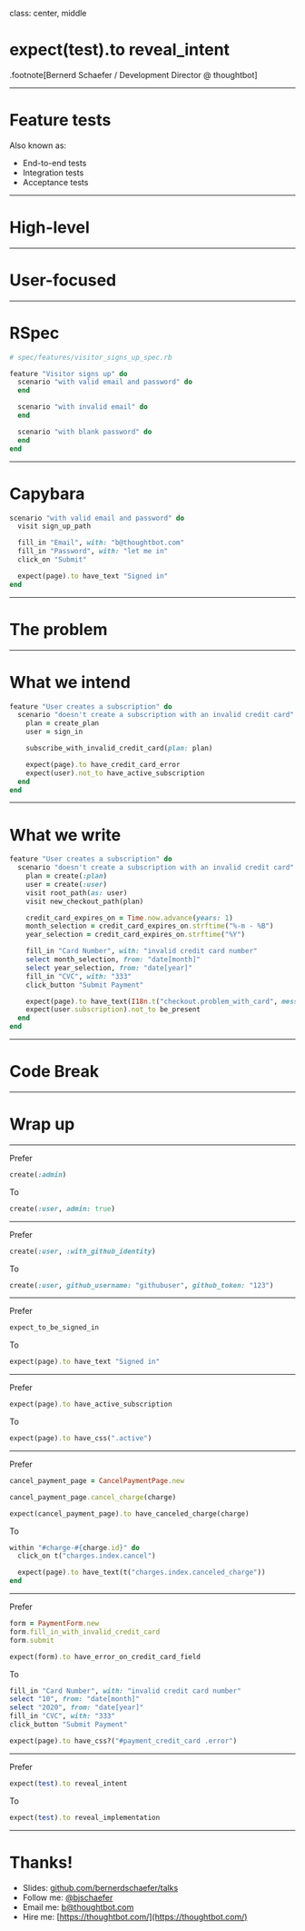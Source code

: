 class: center, middle

# expect(test).to reveal_intent

.footnote[Bernerd Schaefer / Development Director @ thoughtbot]

---

# Feature tests

Also known as:

* End-to-end tests
* Integration tests
* Acceptance tests

---

# High-level

---

# User-focused

---

# RSpec

```ruby
# spec/features/visitor_signs_up_spec.rb

feature "Visitor signs up" do
  scenario "with valid email and password" do
  end

  scenario "with invalid email" do
  end

  scenario "with blank password" do
  end
end
```

---

# Capybara

```ruby
scenario "with valid email and password" do
  visit sign_up_path

  fill_in "Email", with: "b@thoughtbot.com"
  fill_in "Password", with: "let me in"
  click_on "Submit"

  expect(page).to have_text "Signed in"
end
```

---

# The problem

---

# What we intend

```ruby
feature "User creates a subscription" do
  scenario "doesn't create a subscription with an invalid credit card" do
    plan = create_plan
    user = sign_in

    subscribe_with_invalid_credit_card(plan: plan)

    expect(page).to have_credit_card_error
    expect(user).not_to have_active_subscription
  end
end
```

---

# What we write

```ruby
feature "User creates a subscription" do
  scenario "doesn't create a subscription with an invalid credit card" do
    plan = create(:plan)
    user = create(:user)
    visit root_path(as: user)
    visit new_checkout_path(plan)

    credit_card_expires_on = Time.now.advance(years: 1)
    month_selection = credit_card_expires_on.strftime("%-m - %B")
    year_selection = credit_card_expires_on.strftime("%Y")

    fill_in "Card Number", with: "invalid credit card number"
    select month_selection, from: "date[month]"
    select year_selection, from: "date[year]"
    fill_in "CVC", with: "333"
    click_button "Submit Payment"

    expect(page).to have_text(I18n.t("checkout.problem_with_card", message: ""))
    expect(user.subscription).not_to be_present
  end
end
```

---

# Code Break

---

# Wrap up

---

Prefer

```ruby
create(:admin)
```

To

```ruby
create(:user, admin: true)
```

---

Prefer

```ruby
create(:user, :with_github_identity)
```

To

```ruby
create(:user, github_username: "githubuser", github_token: "123")
```

---

Prefer

```ruby
expect_to_be_signed_in
```

To

```ruby
expect(page).to have_text "Signed in"
```

---

Prefer

```ruby
expect(page).to have_active_subscription
```

To

```ruby
expect(page).to have_css(".active")
```

---

Prefer

```ruby
cancel_payment_page = CancelPaymentPage.new

cancel_payment_page.cancel_charge(charge)

expect(cancel_payment_page).to have_canceled_charge(charge)
```

To

```ruby
within "#charge-#{charge.id}" do
  click_on t("charges.index.cancel")

  expect(page).to have_text(t("charges.index.canceled_charge"))
end

```

---

Prefer

```ruby
form = PaymentForm.new
form.fill_in_with_invalid_credit_card
form.submit

expect(form).to have_error_on_credit_card_field
```

To

```ruby
fill_in "Card Number", with: "invalid credit card number"
select "10", from: "date[month]"
select "2020", from: "date[year]"
fill_in "CVC", with: "333"
click_button "Submit Payment"

expect(page).to have_css?("#payment_credit_card .error")
```

---

Prefer

```ruby
expect(test).to reveal_intent
```

To

```ruby
expect(test).to reveal_implementation
```

---

# Thanks!

  * Slides: [github.com/bernerdschaefer/talks][talks]
  * Follow me: [@bjschaefer](https://twitter.com/bjschaefer)
  * Email me: [b@thoughtbot.com](mailto:b@thoughtbot.com)
  * Hire me: [https://thoughtbot.com/](https://thoughtbot.com/)

  [talks]: https://github.com/bernerdschaefer/talks
